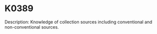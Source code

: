 # K0389
Description: Knowledge of collection sources including conventional and non-conventional sources.
